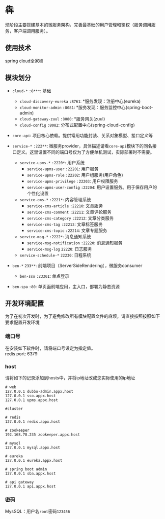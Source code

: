 # 犇

现阶段主要搭建基本的微服务架构，完善最基础的用户管理和鉴权（服务调用服务，客户端调用服务）。


## 使用技术
spring cloud全家桶



## 模块划分

- `cloud-*` `:8***`: 基础
    - `cloud-discovery-eureka` `:8761`: *服务发现：注册中心(eureka)
    - `cloud-monitor-admin` `:8081`: *服务发现：服务监控中心(spring-boot-admin)
    - `cloud-gateway-zuul` `:8080`: *服务网关(zuul)
    - `cloud-config` `:8082`: 分布式配置中心(spring-cloud-config)
- `core-api`: 项目核心依赖。提供常用功能封装、关系对象模型、接口定义等  
- `service-*` `:222**`: 微服务provider，具体描述请看`core-api`模块下的同名接口定义。这里设置不同的端口号仅为了方便单机测试，实际部署时不需要。
    - `service-upms-*` `:2220*`: 用户系统
        - `service-upms-user` `:22201`: 用户服务
        - `service-upms-role` `:22202`: 用户组服务(用户角色)
        - `service-upms-privilege` `:22203`: 用户权限服务
        - `service-upms-user-config` `:22204`: 用户设置服务。用于保存用户的个性化设置
    - `service-cms-*` `:2221*`: 内容管理系统
        - `service-cms-article` `:22210`: 文章服务
        - `service-cms-comment` `:22211`: 文章评论服务
        - `service-cms-category` `:22212`: 文章分类服务
        - `service-cms-tag` `:22213`: 文章标签服务
        - `service-cms-topic` `:22214`: 文章专题服务
    - `service-msg-*` `:2222*`: 消息通知系统
        - `service-msg-notification` `:22220`: 消息通知服务
        - `service-msg-log` `22220`: 日志服务
    - `service-schedule-*` `22230`: 日程系统
    
- `ben-*` `233**`: 前端项目（ServerSideRendering），微服务consumer
    - `ben-sso` `:23301`: 单点登录
- `ben-spa` `:80`: 单页面前端应用，主入口，部署为静态资源

## 开发环境配置
为了在初次开发时，为了避免修改所有模块配置文件的麻烦，请直接按照按照如下要求配置开发环境
### 端口号
在安装如下软件时，请将端口号设定为指定值。  
redis port: 6379

### host
请将如下的记录添加到hosts中，并将ip地址改成您实际使用的ip地址
```hosts
# web
127.0.0.1 dubbo-admin.appx,host
127.0.0.1 sso.appx.host
127.0.0.1 upms.appx.host

#cluster

# redis
127.0.0.1 redis.appx.host

# zookeeper
192.168.78.235 zookeeper.appx.host

# mysql 
127.0.0.1 mysql.appx.host

# eureka 
127.0.0.1 eureka.appx.host

# spring boot admin
127.0.0.1 sba.appx.host

# api gateway
127.0.0.1 api.appx.host
```


### 密码
MysSQL：用户名`root`密码`123456`